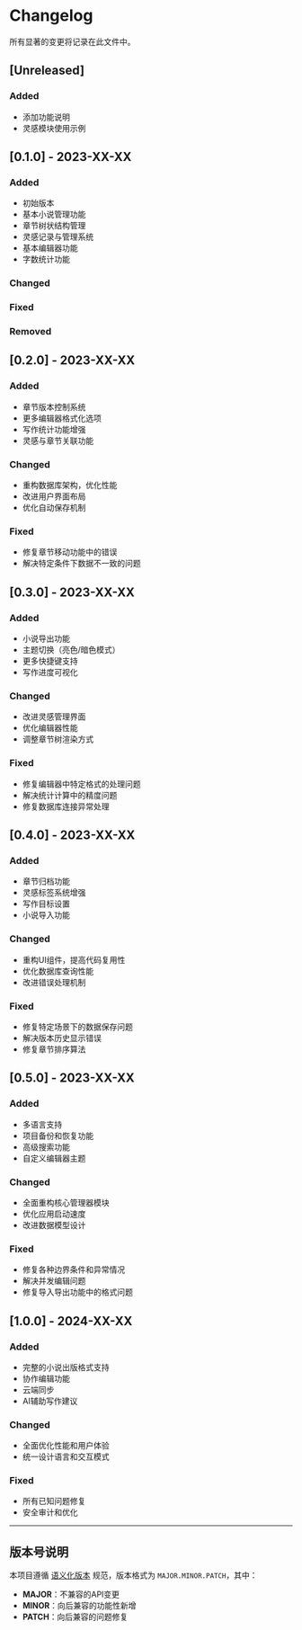 # Changelog

所有显著的变更将记录在此文件中。

## [Unreleased]

### Added
- 添加功能说明
- 灵感模块使用示例

## [0.1.0] - 2023-XX-XX

### Added
- 初始版本
- 基本小说管理功能
- 章节树状结构管理
- 灵感记录与管理系统
- 基本编辑器功能
- 字数统计功能

### Changed

### Fixed

### Removed

## [0.2.0] - 2023-XX-XX

### Added
- 章节版本控制系统
- 更多编辑器格式化选项
- 写作统计功能增强
- 灵感与章节关联功能

### Changed
- 重构数据库架构，优化性能
- 改进用户界面布局
- 优化自动保存机制

### Fixed
- 修复章节移动功能中的错误
- 解决特定条件下数据不一致的问题

## [0.3.0] - 2023-XX-XX

### Added
- 小说导出功能
- 主题切换（亮色/暗色模式）
- 更多快捷键支持
- 写作进度可视化

### Changed
- 改进灵感管理界面
- 优化编辑器性能
- 调整章节树渲染方式

### Fixed
- 修复编辑器中特定格式的处理问题
- 解决统计计算中的精度问题
- 修复数据库连接异常处理

## [0.4.0] - 2023-XX-XX

### Added
- 章节归档功能
- 灵感标签系统增强
- 写作目标设置
- 小说导入功能

### Changed
- 重构UI组件，提高代码复用性
- 优化数据库查询性能
- 改进错误处理机制

### Fixed
- 修复特定场景下的数据保存问题
- 解决版本历史显示错误
- 修复章节排序算法

## [0.5.0] - 2023-XX-XX

### Added
- 多语言支持
- 项目备份和恢复功能
- 高级搜索功能
- 自定义编辑器主题

### Changed
- 全面重构核心管理器模块
- 优化应用启动速度
- 改进数据模型设计

### Fixed
- 修复各种边界条件和异常情况
- 解决并发编辑问题
- 修复导入导出功能中的格式问题

## [1.0.0] - 2024-XX-XX

### Added
- 完整的小说出版格式支持
- 协作编辑功能
- 云端同步
- AI辅助写作建议

### Changed
- 全面优化性能和用户体验
- 统一设计语言和交互模式

### Fixed
- 所有已知问题修复
- 安全审计和优化

---

## 版本号说明

本项目遵循 [语义化版本](https://semver.org/lang/zh-CN/) 规范，版本格式为 `MAJOR.MINOR.PATCH`，其中：

- **MAJOR**：不兼容的API变更
- **MINOR**：向后兼容的功能性新增
- **PATCH**：向后兼容的问题修复